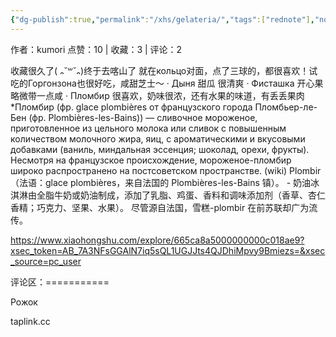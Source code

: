 ```yaml
---
{"dg-publish":true,"permalink":"/xhs/gelateria/","tags":["rednote"],"noteIcon":"","updated":"2025-03-17T21:40:43.556+08:00"}
---
```


作者：kumori
点赞：10   |   收藏：3   |   评论：2

收藏很久了( ᎔˘꒳˘᎔)终于去喀山了
就在кольцо对面，点了三球的，都很喜欢！试吃的Горгонзона也很好吃，咸甜芝士～
· Дыня 甜瓜 很清爽
· Фисташка 开心果 略微带一点咸
· Пломбир 很喜欢，奶味很浓，还有水果的味道，有丢丢果肉
*Пломбир (фр. glace plombières от французского города Пломбьер-ле-Бен (фр. Plombières-les-Bains)) — сливочное мороженое, приготовленное из цельного молока или сливок с повышенным количеством молочного жира, яиц, с ароматическими и вкусовыми добавками (ваниль, миндальная эссенция; шоколад, орехи, фрукты). Несмотря на французское происхождение, мороженое-пломбир широко распространено на постсоветском пространстве. (wiki)
Plombir（法语：glace plombières，来自法国的 Plombières-les-Bains 镇）。 - 奶油冰淇淋由全脂牛奶或奶油制成，添加了乳脂、鸡蛋、香料和调味添加剂（香草、杏仁香精；巧克力、坚果、水果）。 尽管源自法国，雪糕-plombir 在前苏联却广为流传。

https://www.xiaohongshu.com/explore/665ca8a5000000000c018ae9?xsec_token=AB_7A3NFsGGAlN7iq5sQL1UGJJts4QJDhiMpvy9Bmiezs=&xsec_source=pc_user

评论区：===========

Рожок

taplink.cc